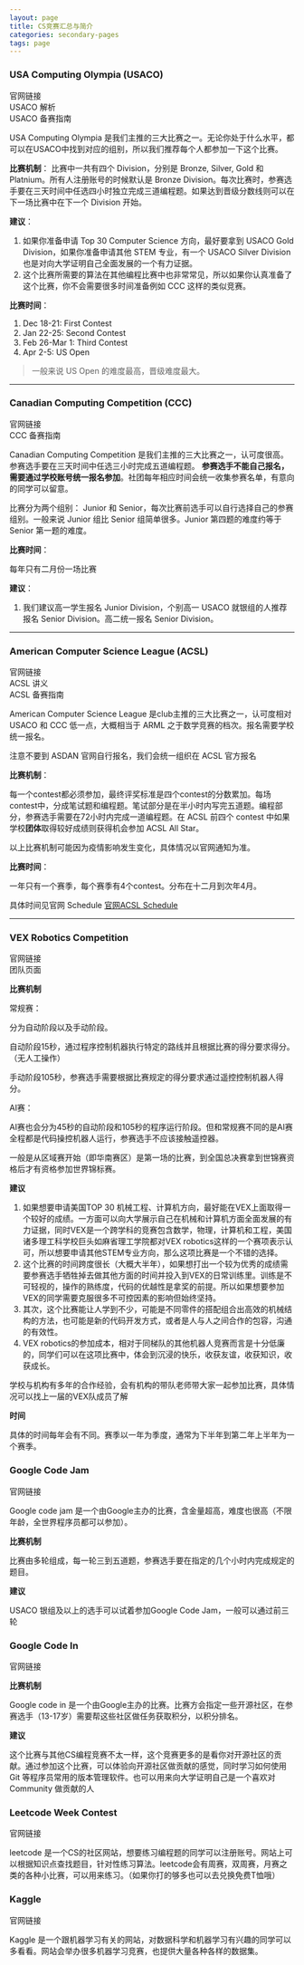 ```yaml
---
layout: page
title: CS竞赛汇总与简介
categories: secondary-pages
tags: page
---
```


### USA Computing Olympia (USACO)

<div class="button-box">
        <div class="main-button" onClick="window.location.href='http://usaco.org/'">官网链接</div>
        <div class="main-button" onClick="window.location.href='{{ site.baseurl }}/tertiary-pages/2021/01/26/USACO.html'">USACO 解析</div>
        <div class="main-button" onClick="window.location.href='{{ site.baseurl }}/tertiary-pages/2021/01/26/USACO.html'">USACO 备赛指南</div>
</div>

USA Computing Olympia 是我们主推的三大比赛之一。无论你处于什么水平，都可以在USACO中找到对应的组别，所以我们推荐每个人都参加一下这个比赛。

**比赛机制**： 比赛中一共有四个 Division，分别是 Bronze, Silver, Gold 和 Platnium。所有人注册账号的时候默认是 Bronze Division。每次比赛时，参赛选手要在三天时间中任选四小时独立完成三道编程题。如果达到晋级分数线则可以在下一场比赛中在下一个 Division 开始。

**建议**：
1. 如果你准备申请 Top 30 Computer Science 方向，最好要拿到 USACO Gold Division，如果你准备申请其他 STEM 专业，有一个 USACO Silver Division 也是对向大学证明自己全面发展的一个有力证据。
2. 这个比赛所需要的算法在其他编程比赛中也非常常见，所以如果你认真准备了这个比赛，你不会需要很多时间准备例如 CCC 这样的类似竞赛。

**比赛时间**：
1. Dec 18-21: First Contest
2. Jan 22-25: Second Contest
3. Feb 26-Mar 1: Third Contest
4. Apr 2-5: US Open

> 一般来说 US Open 的难度最高，晋级难度最大。

---
### Canadian Computing Competition (CCC)

<div class="button-box">
        <div class="main-button" onClick="window.location.href='https://cccgrader.com/ '">官网链接</div>
        <div class="main-button" onClick="window.location.href=''">CCC 备赛指南</div>
</div>

Canadian Computing Competition 是我们主推的三大比赛之一，认可度很高。参赛选手要在三天时间中任选三小时完成五道编程题。
**参赛选手不能自己报名，需要通过学校账号统一报名参加**。社团每年相应时间会统一收集参赛名单，有意向的同学可以留意。

比赛分为两个组别： Junior 和 Senior，每次比赛前选手可以自行选择自己的参赛组别。一般来说 Junior 组比 Senior 组简单很多。Junior 第四题的难度约等于 Senior 第一题的难度。

**比赛时间**：

每年只有二月份一场比赛

**建议**：
1. 我们建议高一学生报名 Junior Division，个别高一 USACO 就银组的人推荐报名 Senior Division。高二统一报名 Senior Division。

---

### American Computer Science League (ACSL)

<div class="button-box">
        <div class="main-button" onClick="window.location.href='https://www.acsl.org/'">官网链接</div>
        <div class="main-button" onClick="window.location.href='{{ site.baseurl }}/tertiary-pages/2021/01/26/ACSL.html'">ACSL 讲义</div>
        <div class="main-button" onClick="window.location.href=''">ACSL 备赛指南</div>
</div>

American Computer Science League 是club主推的三大比赛之一，认可度相对 USACO 和 CCC 低一点，大概相当于 ARML 之于数学竞赛的档次。报名需要学校统一报名。

<div class="notification">
注意不要到 ASDAN 官网自行报名，我们会统一组织在 ACSL 官方报名
</div>

**比赛机制**：

每一个contest都必须参加，最终评奖标准是四个contest的分数累加。每场contest中，分成笔试题和编程题。笔试部分是在半小时内写完五道题。编程部分，参赛选手需要在72小时内完成一道编程题。在 ACSL 前四个 contest 中如果学校**团体**取得较好成绩则获得机会参加 ACSL All Star。

<div class="notification">
以上比赛机制可能因为疫情影响发生变化，具体情况以官网通知为准。
</div>

**比赛时间**：

一年只有一个赛季，每个赛季有4个contest。分布在十二月到次年4月。

具体时间见官网 Schedule [官网ACSL Schedule](https://www.acsl.org/get-started/schedule)

---
### VEX Robotics Competition

<div class="button-box">
        <div class="main-button" onClick="window.location.href='https://www.vexrobotics.com/'">官网链接</div>
        <div class="main-button" onClick="window.location.href='{{ site.baseurl }}/tertiary-pages/2021/02/01/About-Our-VEX-Robotics-Team.html'">团队页面</div>
</div>

**比赛机制**

常规赛：

分为自动阶段以及手动阶段。

自动阶段15秒，通过程序控制机器执行特定的路线并且根据比赛的得分要求得分。（无人工操作）

手动阶段105秒，参赛选手需要根据比赛规定的得分要求通过遥控控制机器人得分。

AI赛：

AI赛也会分为45秒的自动阶段和105秒的程序运行阶段。但和常规赛不同的是AI赛全程都是代码操控机器人运行，参赛选手不应该接触遥控器。

一般是从区域赛开始（即华南赛区）是第一场的比赛，到全国总决赛拿到世锦赛资格后才有资格参加世界锦标赛。

**建议**

1. 如果想要申请美国TOP 30 机械工程、计算机方向，最好能在VEX上面取得一个较好的成绩。一方面可以向大学展示自己在机械和计算机方面全面发展的有力证据，同时VEX是一个跨学科的竞赛包含数学，物理，计算机和工程，美国诸多理工科学校巨头如麻省理工学院都对VEX robotics这样的一个赛项表示认可，所以想要申请其他STEM专业方向，那么这项比赛是一个不错的选择。
2. 这个比赛的时间跨度很长（大概大半年），如果想打出一个较为优秀的成绩需要参赛选手牺牲掉去做其他方面的时间并投入到VEX的日常训练里。训练是不可轻视的，操作的熟练度，代码的优越性是拿奖的前提。所以如果想要参加VEX的同学需要克服很多不可控因素的影响但始终坚持。
3. 其次，这个比赛能让人学到不少，可能是不同零件的搭配组合出高效的机械结构的方法，也可能是新的代码开发方式，或者是人与人之间合作的包容，沟通的有效性。
4. VEX robotics的参加成本，相对于同梯队的其他机器人竞赛而言是十分低廉的，同学们可以在这项比赛中，体会到沉浸的快乐，收获友谊，收获知识，收获成长。

<div class="info">
        学校与机构有多年的合作经验，会有机构的带队老师带大家一起参加比赛，具体情况可以找上一届的VEX队成员了解
</div>

**时间**

具体的时间每年会有不同。赛季以一年为季度，通常为下半年到第二年上半年为一个赛季。

### Google Code Jam

<div class="button-box">
        <div class="main-button" onClick="window.location.href='https://codingcompetitions.withgoogle.com/codejam'">官网链接</div>
</div>

Google code jam 是一个由Google主办的比赛，含金量超高，难度也很高（不限年龄，全世界程序员都可以参加）。

**比赛机制**

比赛由多轮组成，每一轮三到五道题，参赛选手要在指定的几个小时内完成规定的题目。

**建议**

USACO 银组及以上的选手可以试着参加Google Code Jam，一般可以通过前三轮

### Google Code In

<div class="button-box">
        <div class="main-button" onClick="window.location.href='https://codein.withgoogle.com/'">官网链接</div>
</div>

**比赛机制**

Google code in 是一个由Google主办的比赛。比赛方会指定一些开源社区，在参赛选手（13-17岁）需要帮这些社区做任务获取积分，以积分排名。

**建议**

这个比赛与其他CS编程竞赛不太一样，这个竞赛更多的是看你对开源社区的贡献。通过参加这个比赛，可以体验向开源社区做贡献的感觉，同时学习如何使用 Git 等程序员常用的版本管理软件。也可以用来向大学证明自己是一个喜欢对 Community 做贡献的人

### Leetcode Week Contest

<div class="button-box">
        <div class="main-button" onClick="window.location.href='https://leetcode-cn.com/'">官网链接</div>
</div>

leetcode 是一个CS的社区网站，想要练习编程题的同学可以注册账号。网站上可以根据知识点查找题目，针对性练习算法。leetcode会有周赛，双周赛，月赛之类的各种小比赛，可以用来练习。（如果你打的够多也可以去兑换免费T恤哦）

### Kaggle

<div class="button-box">
        <div class="main-button" onClick="window.location.href='https://www.kaggle.com/'">官网链接</div>
</div>

Kaggle 是一个跟机器学习有关的网站，对数据科学和机器学习有兴趣的同学可以多看看。网站会举办很多机器学习竞赛，也提供大量各种各样的数据集。

